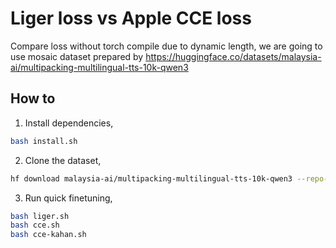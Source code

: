 # Liger loss vs Apple CCE loss

Compare loss without torch compile due to dynamic length, we are going to use mosaic dataset prepared by https://huggingface.co/datasets/malaysia-ai/multipacking-multilingual-tts-10k-qwen3

## How to

1. Install dependencies,

```bash
bash install.sh
```

2. Clone the dataset,

```bash
hf download malaysia-ai/multipacking-multilingual-tts-10k-qwen3 --repo-type=dataset --local-dir=./multipacking
```

3. Run quick finetuning,

```bash
bash liger.sh
bash cce.sh
bash cce-kahan.sh
```